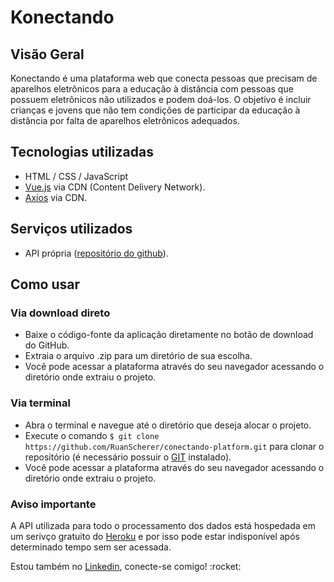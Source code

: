# Konectando

## Visão Geral
<p>Konectando é uma plataforma web que conecta pessoas que precisam de aparelhos eletrônicos para a educação à distância com pessoas que possuem eletrônicos não utilizados e podem doá-los. O objetivo é incluir crianças e jovens que não tem condições de participar da educação à distância por falta de aparelhos eletrônicos adequados.</p>

## Tecnologias utilizadas
- HTML / CSS / JavaScript
- [Vue.js](https://vuejs.org/) via CDN (Content Delivery Network).
- [Axios](https://github.com/axios/axios) via CDN.

## Serviços utilizados
- API própria ([repositório do github](https://github.com/RuanScherer/konectando-api)).

## Como usar
### Via download direto
- Baixe o código-fonte da aplicação diretamente no botão de download do GitHub.
- Extraia o arquivo .zip para um diretório de sua escolha.
- Você pode acessar a plataforma através do seu navegador acessando o diretório onde extraiu o projeto.

### Via terminal
- Abra o terminal e navegue até o diretório que deseja alocar o projeto.
- Execute o comando `$ git clone https://github.com/RuanScherer/conectando-platform.git` para clonar o repositório (é necessário possuir o [GIT](https://git-scm.com/) instalado).
- Você pode acessar a plataforma através do seu navegador acessando o diretório onde extraiu o projeto.

### Aviso importante
A API utilizada para todo o processamento dos dados está hospedada em um serivço gratuito do [Heroku](https://www.heroku.com/) e por isso pode estar indisponível após determinado tempo sem ser acessada.

<p>Estou também no <a href="https://www.linkedin.com/in/ruan-scherer/">Linkedin</a>, conecte-se comigo! :rocket:</p>